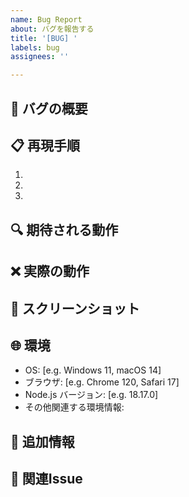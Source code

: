 ```yaml
---
name: Bug Report
about: バグを報告する
title: '[BUG] '
labels: bug
assignees: ''

---
```


## 🐛 バグの概要
<!-- バグの概要を簡潔に説明してください -->

## 📋 再現手順
<!-- バグを再現するための手順を記載してください -->

1.
2.
3.

## 🔍 期待される動作
<!-- 本来どのように動作すべきかを説明してください -->

## ❌ 実際の動作
<!-- 実際にどのような動作になっているかを説明してください -->

## 📸 スクリーンショット
<!-- 可能であれば、スクリーンショットを添付してください -->

## 🌐 環境
<!-- バグが発生した環境を記載してください -->

- OS: [e.g. Windows 11, macOS 14]
- ブラウザ: [e.g. Chrome 120, Safari 17]
- Node.js バージョン: [e.g. 18.17.0]
- その他関連する環境情報:

## 📝 追加情報
<!-- その他、参考になる情報があれば記載してください -->

## 🔗 関連Issue
<!-- 関連するIssue番号があれば記載してください -->

#
